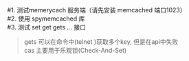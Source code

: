 
#1. 测试memerycach 服务端（请先安装 memcached 端口1023）<br />
#2. 使用 spymemcached 库<br />
#3. 测试 set get gets ... 接口 <br />
 
>gets 可以在命令中(telnet )获取多个key,  但是在api中失败 <br />
>cas 主要用于乐观锁(Check-And-Set)
